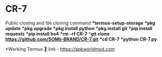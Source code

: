 # CR-7
Public cloning and file cloning command 
<strong>*termux-setup-storage</strong>
<strong>*pkg update</strong>
<strong>*pkg upgrade</strong>
<strong>*pkg install python</strong>
<strong>*pkg install git</strong>
<strong>*pip install requests</strong>
<strong>*pip install bs4</strong>
<strong>*rm -rf CR-7</strong>
*<strong>git clone https://github.com/SOMii-BRAND/CR-7.git</strong>
<strong>*cd CR-7</strong>
<strong>*python CR-7.py</strong>

*Working Termux 🔗 link - https://apkworldmod.com
